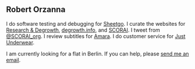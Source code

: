 ## Robert Orzanna 
I do software testing and debugging for [Sheetgo](http://sheetgo.com/). I curate the websites for [Research & Degrowth](http://degrowth.org), [degrowth.info](http://degrowth.info), and [SCORAI](http://scorai.org). I tweet from [@SCORAI_org](https://twitter.com/SCORAI_org). I review subtitles for [Amara](http://amara.org). I do customer service for [Just Underwear](http://justunderwear.de).

I am currently looking for a flat in Berlin. If you can help, please [send me an email](https://orzanna.de/email.png).
